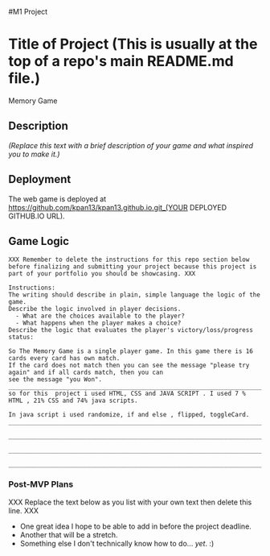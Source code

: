 #M1 Project

# Title of Project (This is usually at the top of a repo's main README.md file.)
 Memory Game
## Description

_(Replace this text with a brief description of your game and what inspired you to make it.)_


## Deployment

The web game is deployed at https://github.com/kpan13/kpan13.github.io.git_(YOUR DEPLOYED GITHUB.IO URL).


## Game Logic

```
XXX Remember to delete the instructions for this repo section below before finalizing and submitting your project because this project is part of your portfolio you should be showcasing. XXX

Instructions: 
The writing should describe in plain, simple language the logic of the game.
Describe the logic involved in player decisions.
  - What are the choices available to the player?
  - What happens when the player makes a choice?
Describe the logic that evaluates the player's victory/loss/progress status:

So The Memory Game is a single player game. In this game there is 16 cards every card has own match.
If the card does not match then you can see the message "please try again" and if all cards match, then you can
see the message "you Won". 
___________________________________________________________________________________
so for this  project i used HTML, CSS and JAVA SCRIPT . I used 7 % HTML , 21% CSS and 74% java scripts.

In java script i used randomize, if and else , flipped, toggleCard.
___________________________________________________________________________________

___________________________________________________________________________________

___________________________________________________________________________________

___________________________________________________________________________________
```

### Post-MVP Plans

XXX Replace the text below as you list with your own text then delete this line. XXX

- One great idea I hope to be able to add in before the project deadline.
- Another that will be a stretch.
- Something else I don't technically know how to do... *yet*. :)
